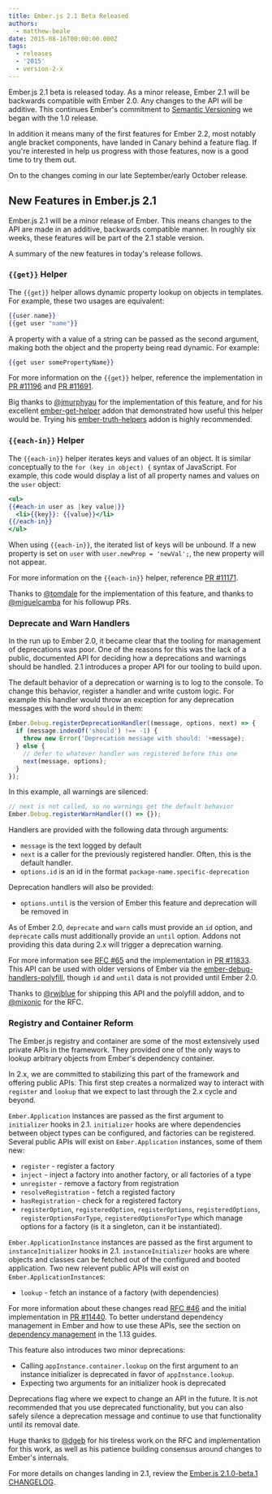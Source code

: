 ```yaml
---
title: Ember.js 2.1 Beta Released
authors:
  - matthew-beale
date: 2015-08-16T00:00:00.000Z
tags:
  - releases
  - '2015'
  - version-2-x
---
```



Ember.js 2.1 beta is released today. As a minor release, Ember 2.1 will be
backwards compatible with Ember 2.0. Any changes to the API will be additive.
This continues Ember's commitment to [Semantic Versioning](http://semver.org/)
we began with the 1.0 release.

In addition it means many of the first features for Ember 2.2, most notably angle
bracket components, have landed in Canary behind a feature flag. If you're
interested in help us progress with those features, now is a good time to
try them out.

On to the changes coming in our late September/early October release.

## New Features in Ember.js 2.1

Ember.js 2.1 will be a minor release of Ember. This means changes to the API are
made in an additive, backwards compatible manner. In roughly six weeks, these
features will be part of the 2.1 stable version.

A summary of the new features in today's release follows.

### `{{get}}` Helper

The `{{get}}` helper allows dynamic property lookup on objects in templates.
For example, these two usages are equivalent:

```handlebars
{{user.name}}
{{get user "name"}}
```

A property with a value of a string can be passed as the second argument,
making both the object and the property being read dynamic. For example:

```handlebars
{{get user somePropertyName}}
```

For more information on the `{{get}}` helper, reference the implementation
in [PR #11196](https://github.com/emberjs/ember.js/pull/11196) and
[PR #11691](https://github.com/emberjs/ember.js/pull/11691).

Big thanks to [@jmurphyau](https://twitter.com/jmurphyau) for the
implementation of this feature, and for his excellent
[ember-get-helper](https://github.com/jmurphyau/ember-get-helper) addon that
demonstrated how useful this helper would be. Trying his
[ember-truth-helpers](https://github.com/jmurphyau/ember-truth-helpers) addon
is highly recommended.

### `{{each-in}}` Helper

The `{{each-in}}` helper iterates keys and values of an object. It is similar
conceptually to the `for (key in object) {` syntax of JavaScript. For example,
this code would display a list of all property names and values on the `user`
object:

```handlebars
<ul>
{{#each-in user as |key value|}}
  <li>{{key}}: {{value}}</li>
{{/each-in}}
</ul>
```

When using `{{each-in}}`, the iterated list of keys will be unbound. If a new
property is set on `user` with `user.newProp = 'newVal';`, the new property
will not appear.

For more information on the `{{each-in}}` helper, reference
[PR #11171](https://github.com/emberjs/ember.js/pull/11171).

Thanks to [@tomdale](https://twitter.com/tomdale) for the
implementation of this feature, and thanks to
[@miguelcamba](https://twitter.com/miguelcamba) for his followup PRs.

### Deprecate and Warn Handlers

In the run up to Ember 2.0, it became clear that the tooling for management of
deprecations was poor. One of the reasons for this was the lack of a public,
documented API for deciding how a deprecations and warnings should be handled.
2.1 introduces a proper API for our tooling to build upon.

The default behavior of a deprecation or warning is to log to the console. To change
this behavior, register a handler and write custom logic. For example this
handler would throw an exception for any deprecation messages with the word
`should` in them:

```js
Ember.Debug.registerDeprecationHandler((message, options, next) => {
  if (message.indexOf('should') !== -1) {
    throw new Error('Deprecation message with should: '+message);
  } else {
    // defer to whatever handler was registered before this one
    next(message, options);
  }
});
```

In this example, all warnings are silenced:

```js
// next is not called, so no warnings get the default behavior
Ember.Debug.registerWarnHandler(() => {});
```

Handlers are provided with the following data through arguments:

* `message` is the text logged by default
* `next` is a caller for the previously registered handler. Often, this is the
  default handler.
* `options.id` is an id in the format `package-name.specific-deprecation`

Deprecation handlers will also be provided:

* `options.until` is the version of Ember this feature and deprecation will be
  removed in

As of Ember 2.0, `deprecate` and `warn` calls must provide an `id` option,
and `deprecate` calls must additionally provide an `until` option.
Addons not providing this data during
2.x will trigger a deprecation warning.

For more information see [RFC #65](https://github.com/emberjs/rfcs/blob/master/text/0065-deprecation-warning-handlers.md)
and the implementation in [PR #11833](https://github.com/emberjs/ember.js/pull/11833).
This API can be used with older versions of Ember via the
[ember-debug-handlers-polyfill](https://github.com/rwjblue/ember-debug-handlers-polyfill),
though `id` and `until` data is not provided until Ember 2.0.

Thanks to [@rwjblue](https://twitter.com/rwjblue) for
shipping this API and the polyfill addon, and to [@mixonic](https://twitter.com/mixonic)
for the RFC.

### Registry and Container Reform

The Ember.js registry and container are some of the most extensively used
private APIs in the framework. They
provided one of the only ways to lookup arbitrary objects from Ember's
dependency container.

In 2.x, we are committed to stabilizing this part of the framework and
offering public APIs. This first step creates a normalized way to interact
with `register` and `lookup` that we expect to last through the 2.x cycle
and beyond.

`Ember.Application` instances are passed as the first argument to `initializer`
hooks in 2.1. `initializer` hooks are where dependencies between object types
can be configured, and factories can be registered. Several public APIs will
exist on `Ember.Application` instances, some of them new:

* `register` - register a factory
* `inject` - inject a factory into another factory, or all factories of a type
* `unregister` - remove a factory from registration
* `resolveRegistration` - fetch a registed factory
* `hasRegistration` - check for a registered factory
* `registerOption`, `registeredOption`, `registerOptions`, `registeredOptions`,
  `registerOptionsForType`, `registeredOptionsForType` which manage options
  for a factory (is it a singleton, can it be instantiated).

`Ember.ApplicationInstance` instances are passed as the first argument to
`instanceInitializer` hooks in 2.1. `instanceInitializer` hooks are where
objects and classes can be fetched out of the configured and booted application.
Two new relevent public APIs will exist on `Ember.ApplicationInstance`s:

* `lookup` - fetch an instance of a factory (with dependencies)

For more information about these changes read
[RFC #46](https://github.com/emberjs/rfcs/blob/master/text/0046-registry-reform.md)
and the initial implementation in
[PR #11440](https://github.com/emberjs/ember.js/pull/11440). To better
understand dependency management in Ember and how to use these APIs, see the
section on [dependency management](http://guides.emberjs.com/v1.13.0/understanding-ember/dependency-injection-and-service-lookup/#toc_dependency-management-in-ember-js) in
the 1.13 guides.

This feature also introduces two minor deprecations:

* Calling `appInstance.container.lookup` on the first argument to an instance
  initializer is deprecated in favor of `appInstance.lookup`.
* Expecting two arguments for an initializer hook is deprecated

Deprecations flag where we expect to change an API in the future. It is not
recommended that you use deprecated functionality, but you can also safely
silence a deprecation message and continue to use that functionality until
its removal date.

Huge thanks to [@dgeb](https://twitter.com/dgeb) for
his tireless work on the RFC and implementation for this work, as well as
his patience building consensus around changes to Ember's internals.

For more details on changes landing in 2.1, review the
[Ember.js 2.1.0-beta.1 CHANGELOG](https://github.com/emberjs/ember.js/blob/v2.1.0-beta.1/CHANGELOG.md).
